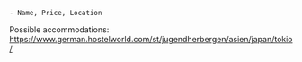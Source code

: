 	- Name, Price, Location

Possible accommodations:
https://www.german.hostelworld.com/st/jugendherbergen/asien/japan/tokio/